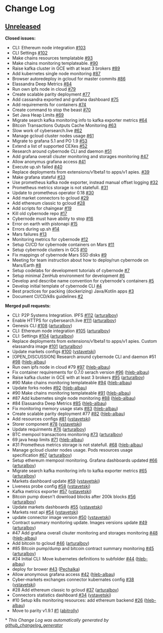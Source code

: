 # Change Log

## [Unreleased](https://github.com/cybercongress/cybernode/tree/HEAD)

**Closed issues:**

- CLI: Ethereum node integration [\#103](https://github.com/cybercongress/cybernode/issues/103)
- CLI Settings [\#102](https://github.com/cybercongress/cybernode/issues/102)
- Make chains resources templatable [\#93](https://github.com/cybercongress/cybernode/issues/93)
- Make chains monitoring templateable. [\#90](https://github.com/cybercongress/cybernode/issues/90)
- Raise kafka cluster in GCE with at least 3 brokers [\#89](https://github.com/cybercongress/cybernode/issues/89)
- Add kubernetes single node  monitoring [\#87](https://github.com/cybercongress/cybernode/issues/87)
- Browser autoredeploy in gcloud for master commits [\#86](https://github.com/cybercongress/cybernode/issues/86)
- Elassandra Deep Metrics [\#84](https://github.com/cybercongress/cybernode/issues/84)
- Run own ipfs node in cloud [\#79](https://github.com/cybercongress/cybernode/issues/79)
- Create scalable parity deployment [\#77](https://github.com/cybercongress/cybernode/issues/77)
- Add cassandra exported and grafana dashboard [\#75](https://github.com/cybercongress/cybernode/issues/75)
- Add requirements for containers [\#74](https://github.com/cybercongress/cybernode/issues/74)
- Create command to stop the beast [\#70](https://github.com/cybercongress/cybernode/issues/70)
- Set Java Heap Limits [\#69](https://github.com/cybercongress/cybernode/issues/69)
- Migrate search kafka monitoring info to kafka exporter metrics [\#64](https://github.com/cybercongress/cybernode/issues/64)
- Bitcoin Transactions Outputs Cache Monitoring [\#63](https://github.com/cybercongress/cybernode/issues/63)
- Slow work of cybersearch.live [\#62](https://github.com/cybercongress/cybernode/issues/62)
- Manage gcloud cluster nodes usage [\#61](https://github.com/cybercongress/cybernode/issues/61)
- Migrate to grafana 5.1 and PO 1.9 [\#53](https://github.com/cybercongress/cybernode/issues/53)
- Extend a list of supported CEXes [\#52](https://github.com/cybercongress/cybernode/issues/52)
- Research around cybernode CLI and daemon [\#51](https://github.com/cybercongress/cybernode/issues/51)
- Add grafana overall clsuter monitoring and storages monitoring  [\#47](https://github.com/cybercongress/cybernode/issues/47)
- Allow anonymus grafana access [\#41](https://github.com/cybercongress/cybernode/issues/41)
- Execute up.sh failed [\#40](https://github.com/cybercongress/cybernode/issues/40)
- Replace deployments from extensions/v1beta1 to apps/v1 apies. [\#39](https://github.com/cybercongress/cybernode/issues/39)
- Make grafana stateful [\#33](https://github.com/cybercongress/cybernode/issues/33)
- Use prometheus kafka node exporter, instead manual offset logging [\#32](https://github.com/cybercongress/cybernode/issues/32)
- Prometheus metrics storage is not statefull. [\#31](https://github.com/cybercongress/cybernode/issues/31)
- Update to prometheus operator 0.18 [\#30](https://github.com/cybercongress/cybernode/issues/30)
- Add market connectors to gcloud [\#29](https://github.com/cybercongress/cybernode/issues/29)
- Add ethereum classic to gcloud [\#28](https://github.com/cybercongress/cybernode/issues/28)
- Add scripts for chaingear [\#19](https://github.com/cybercongress/cybernode/issues/19)
- Kill old cybernode repo [\#17](https://github.com/cybercongress/cybernode/issues/17)
- Cybernode must have ability to stop [\#16](https://github.com/cybercongress/cybernode/issues/16)
- Error on earth with pistonapi [\#15](https://github.com/cybercongress/cybernode/issues/15)
- Errors during up.sh [\#14](https://github.com/cybercongress/cybernode/issues/14)
- Mars failures [\#13](https://github.com/cybercongress/cybernode/issues/13)
- Monitoring metrics for cybernode [\#12](https://github.com/cybercongress/cybernode/issues/12)
- Setup CI/CD for cybernode containers on Mars  [\#11](https://github.com/cybercongress/cybernode/issues/11)
- Setup cybernode clusters in GCS [\#10](https://github.com/cybercongress/cybernode/issues/10)
- Fix mappings of cybernode Mars SSD disks [\#9](https://github.com/cybercongress/cybernode/issues/9)
- Meeting for team instruction about how to deploy/run cybernode on Mars/Earth [\#8](https://github.com/cybercongress/cybernode/issues/8)
- Setup codelabs for development tutorials of cybernode [\#7](https://github.com/cybercongress/cybernode/issues/7)
- Setup minimal ZenHub environment for development [\#6](https://github.com/cybercongress/cybernode/issues/6)
- Develop and describe name convention for cybernode's containers [\#5](https://github.com/cybercongress/cybernode/issues/5)
- Develop initial template of cybernode CLI [\#4](https://github.com/cybercongress/cybernode/issues/4)
- Best practices for packing \(dockerizing\) Java/Kotlin apps [\#3](https://github.com/cybercongress/cybernode/issues/3)
- Document CI/CD/k8s guidelines [\#2](https://github.com/cybercongress/cybernode/issues/2)

**Merged pull requests:**

- CLI: P2P Systems Integratiion. IPFS [\#112](https://github.com/cybercongress/cybernode/pull/112) ([arturalbov](https://github.com/arturalbov))
- Enable HTTPS for cybersearch.live [\#111](https://github.com/cybercongress/cybernode/pull/111) ([arturalbov](https://github.com/arturalbov))
- Genesis CLI [\#108](https://github.com/cybercongress/cybernode/pull/108) ([arturalbov](https://github.com/arturalbov))
- CLI: Ethereum node integration [\#105](https://github.com/cybercongress/cybernode/pull/105) ([arturalbov](https://github.com/arturalbov))
- CLI: Settings [\#104](https://github.com/cybercongress/cybernode/pull/104) ([arturalbov](https://github.com/arturalbov))
- Replace deployments from extensions/v1beta1 to apps/v1 apies. Custom elassandra image [\#101](https://github.com/cybercongress/cybernode/pull/101) ([arturalbov](https://github.com/arturalbov))
- Update markets configs [\#100](https://github.com/cybercongress/cybernode/pull/100) ([vstavetski](https://github.com/vstavetski))
- \[OPEN\_DISCUSSION\] Research around cybernode CLI and daemon \#51 [\#98](https://github.com/cybercongress/cybernode/pull/98) ([hleb-albau](https://github.com/hleb-albau))
-  Run own ipfs node in cloud \#79 [\#97](https://github.com/cybercongress/cybernode/pull/97) ([hleb-albau](https://github.com/hleb-albau))
- Fix container requirements for 0.7.0 serach version [\#96](https://github.com/cybercongress/cybernode/pull/96) ([hleb-albau](https://github.com/hleb-albau))
- Raise kafka cluster in GCE with at least 3 brokers [\#95](https://github.com/cybercongress/cybernode/pull/95) ([arturalbov](https://github.com/arturalbov))
- \#90 Make chains monitoring templateable [\#94](https://github.com/cybercongress/cybernode/pull/94) ([hleb-albau](https://github.com/hleb-albau))
- Update forks nodes [\#92](https://github.com/cybercongress/cybernode/pull/92) ([hleb-albau](https://github.com/hleb-albau))
- \#90 Make chains monitoring templateable [\#91](https://github.com/cybercongress/cybernode/pull/91) ([hleb-albau](https://github.com/hleb-albau))
- \#87 Add kubernetes single node monitoring [\#88](https://github.com/cybercongress/cybernode/pull/88) ([hleb-albau](https://github.com/hleb-albau))
- \#84 Elassandra Deep Metrics [\#85](https://github.com/cybercongress/cybernode/pull/85) ([hleb-albau](https://github.com/hleb-albau))
- Fix monitoring memory usage stats [\#83](https://github.com/cybercongress/cybernode/pull/83) ([hleb-albau](https://github.com/hleb-albau))
- Create scalable parity deployment \#77 [\#82](https://github.com/cybercongress/cybernode/pull/82) ([hleb-albau](https://github.com/hleb-albau))
- Add resources configs [\#81](https://github.com/cybercongress/cybernode/pull/81) ([vstavetski](https://github.com/vstavetski))
- Storer component [\#78](https://github.com/cybercongress/cybernode/pull/78) ([vstavetski](https://github.com/vstavetski))
- Update requirments [\#76](https://github.com/cybercongress/cybernode/pull/76) ([arturalbov](https://github.com/arturalbov))
- BTC mempool transactions monitoring [\#73](https://github.com/cybercongress/cybernode/pull/73) ([arturalbov](https://github.com/arturalbov))
- 69 java heap limits [\#71](https://github.com/cybercongress/cybernode/pull/71) ([hleb-albau](https://github.com/hleb-albau))
- \#31 Prometheus metrics storage is not statefull. [\#68](https://github.com/cybercongress/cybernode/pull/68) ([hleb-albau](https://github.com/hleb-albau))
- Manage gcloud cluster nodes usage. Pods resources usage specification [\#67](https://github.com/cybercongress/cybernode/pull/67) ([arturalbov](https://github.com/arturalbov))
- Setup ethereum mempool monitoring. Grafana dashboards updated [\#66](https://github.com/cybercongress/cybernode/pull/66) ([arturalbov](https://github.com/arturalbov))
- Migrate search kafka monitoring info to kafka exporter metrics [\#65](https://github.com/cybercongress/cybernode/pull/65) ([arturalbov](https://github.com/arturalbov))
- Markets dashboard update [\#59](https://github.com/cybercongress/cybernode/pull/59) ([vstavetski](https://github.com/vstavetski))
- Liveness probe config [\#58](https://github.com/cybercongress/cybernode/pull/58) ([vstavetski](https://github.com/vstavetski))
- Kafka metrics exporter [\#57](https://github.com/cybercongress/cybernode/pull/57) ([vstavetski](https://github.com/vstavetski))
- Bitcoin pump doesn't download blocks after 200k blocks [\#56](https://github.com/cybercongress/cybernode/pull/56) ([arturalbov](https://github.com/arturalbov))
- Update markets dashboards [\#55](https://github.com/cybercongress/cybernode/pull/55) ([vstavetski](https://github.com/vstavetski))
- Markets rest api [\#54](https://github.com/cybercongress/cybernode/pull/54) ([vstavetski](https://github.com/vstavetski))
- update connector image version [\#50](https://github.com/cybercongress/cybernode/pull/50) ([vstavetski](https://github.com/vstavetski))
- Contract summary monitoring update. Images versions update [\#49](https://github.com/cybercongress/cybernode/pull/49) ([arturalbov](https://github.com/arturalbov))
- \#47 Add grafana overall clsuter monitoring and storages monitoring [\#48](https://github.com/cybercongress/cybernode/pull/48) ([hleb-albau](https://github.com/hleb-albau))
- Add bitcoin to gcloud [\#46](https://github.com/cybercongress/cybernode/pull/46) ([arturalbov](https://github.com/arturalbov))
- \#85 Bitcoin pump/dump and bitcoin contract summary monitoring [\#45](https://github.com/cybercongress/cybernode/pull/45) ([arturalbov](https://github.com/arturalbov))
- \#24 Initial CLI: Move kubernetes definitions to subfolder [\#44](https://github.com/cybercongress/cybernode/pull/44) ([hleb-albau](https://github.com/hleb-albau))
- deploy for brower [\#43](https://github.com/cybercongress/cybernode/pull/43) ([Pechalka](https://github.com/Pechalka))
- Allow anonymous grafana access [\#42](https://github.com/cybercongress/cybernode/pull/42) ([hleb-albau](https://github.com/hleb-albau))
- Cyber-markets exchanges connector kubernates config [\#38](https://github.com/cybercongress/cybernode/pull/38) ([vstavetski](https://github.com/vstavetski))
- \#28 Add ethereum classic to gcloud [\#37](https://github.com/cybercongress/cybernode/pull/37) ([arturalbov](https://github.com/arturalbov))
- Сonnectors statistics dashboard [\#34](https://github.com/cybercongress/cybernode/pull/34) ([vstavetski](https://github.com/vstavetski))
- \#10 Setup k8s monitoring resources: add ethereum backend [\#26](https://github.com/cybercongress/cybernode/pull/26) ([hleb-albau](https://github.com/hleb-albau))
- Move to parity v1.9.1 [\#1](https://github.com/cybercongress/cybernode/pull/1) ([abitrolly](https://github.com/abitrolly))



\* *This Change Log was automatically generated by [github_changelog_generator](https://github.com/skywinder/Github-Changelog-Generator)*